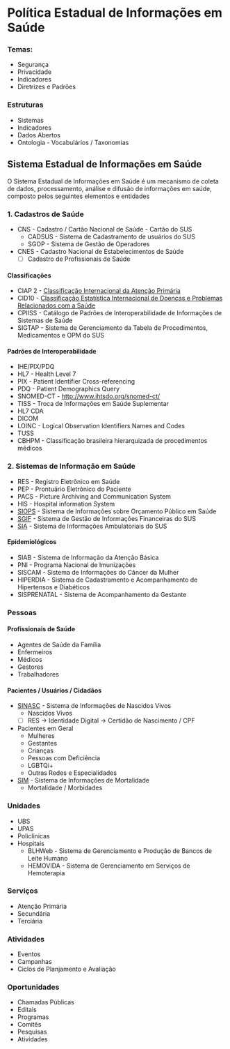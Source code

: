 # Política Estadual de Informações em Saúde

### Temas:
- Segurança
- Privacidade
- Indicadores
- Diretrizes e Padrões

### Estruturas
- Sistemas
- Indicadores
- Dados Abertos
- Ontologia - Vocabulários / Taxonomias


## Sistema Estadual de Informações em Saúde

O Sistema Estadual de Informações em Saúde é um mecanismo de coleta de dados, processamento, análise e difusão de informações em saúde, composto pelos seguintes elementos e entidades

### 1. Cadastros de Saúde
- CNS - Cadastro / Cartão Nacional de Saúde - Cartão do SUS
  - CADSUS - Sistema de Cadastramento de usuários do SUS
  - SGOP - Sistema de Gestão de Operadores
- CNES - Cadastro Nacional de Estabelecimentos de Saúde
  - [ ] Cadastro de Profissionais de Saúde

#### Classificações
- CIAP 2 - [Classificação Internacional da Atenção Primária](https://www.sbmfc.org.br/ciap-2/)
- CID10 - [Classificação Estatística Internacional de Doenças e Problemas Relacionados com a Saúde](https://www.cid10.com.br/)
- CPIISS - Catálogo de Padrões de Interoperabilidade de Informações de Sistemas de Saúde
- SIGTAP - Sistema de Gerenciamento da Tabela de Procedimentos, Medicamentos e OPM do SUS

#### Padrões de Interoperabilidade
- IHE/PIX/PDQ
- HL7 - Health Level 7
- PIX - Patient Identifier Cross-referencing
- PDQ - Patient Demographics Query
- SNOMED-CT - http://www.ihtsdo.org/snomed-ct/
- TISS - Troca de Informações em Saúde Suplementar
- HL7 CDA
- DICOM
- LOINC - Logical Observation Identifiers Names and Codes
- TUSS
- CBHPM - Classificação brasileira hierarquizada de procedimentos médicos

### 2. Sistemas de Informação em Saúde
- RES - Registro Eletrônico em Saúde
- PEP - Prontuário Eletrônico do Paciente
- PACS - Picture Archiving and Communication System
- HIS - Hospital information System
- [SIOPS](http://datasus.saude.gov.br/sistemas-e-aplicativos/financeiros/siops) - Sistema de Informações sobre Orçamento Público em Saúde
- [SGIF](http://datasus.saude.gov.br/sistemas-e-aplicativos/financeiros/sgif) - Sistema de Gestão de Informações Financeiras do SUS
- [SIA](http://datasus.saude.gov.br/sistemas-e-aplicativos/ambulatoriais/sia) - Sistema de Informações Ambulatoriais do SUS

#### Epidemiológicos
- SIAB - Sistema de Informação da Atenção Básica 
- PNI - Programa Nacional de Imunizações
- SISCAM - Sistema de Informações do Câncer da Mulher
- HIPERDIA - Sistema de Cadastramento e Acompanhamento de Hipertensos e Diabéticos
- SISPRENATAL - Sistema de Acompanhamento da Gestante

### Pessoas
#### Profissionais de Saúde
- Agentes de Saúde da Família
- Enfermeiros
- Médicos
- Gestores
- Trabalhadores

#### Pacientes / Usuários / Cidadãos
- [SINASC](http://datasus.saude.gov.br/sistemas-e-aplicativos/eventos-v/sinasc-sistema-de-informacoes-de-nascidos-vivos) - Sistema de Informações de Nascidos Vivos
  - Nascidos Vivos
  - [ ] RES -> Identidade Digital -> Certidão de Nascimento / CPF
- Pacientes em Geral
  - Mulheres
  - Gestantes
  - Crianças
  - Pessoas com Deficiência
  - LGBTQi+
  - Outras Redes e Especialidades
- [SIM](http://datasus.saude.gov.br/sistemas-e-aplicativos/eventos-v/sim-sistema-de-informacoes-de-mortalidade) - Sistema de Informações de Mortalidade
  - Mortalidade / Morbidades

### Unidades
- UBS
- UPAS
- Policlínicas
- Hospitais
  - BLHWeb - Sistema de Gerenciamento e Produção de Bancos de Leite Humano
  - HEMOVIDA - Sistema de Gerenciamento em Serviços de Hemoterapia


### Serviços
- Atenção Primária
- Secundária
- Terciária

### Atividades
- Eventos
- Campanhas
- Ciclos de Planjamento e Avaliação

### Oportunidades
- Chamadas Públicas
- Editais
- Programas
- Comitês
- Pesquisas
- Atividades
